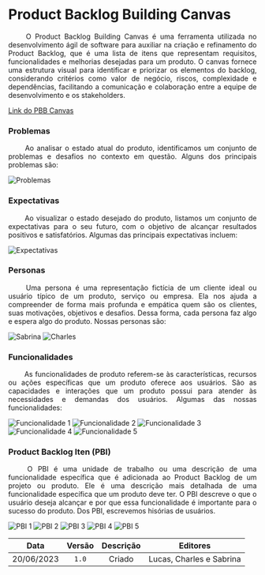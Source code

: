 # Product Backlog Building Canvas

<p align="justify"> &emsp;&emsp;
O Product Backlog Building Canvas é uma ferramenta utilizada no desenvolvimento ágil de software para auxiliar na criação e refinamento do Product Backlog, que é uma lista de itens que representam requisitos, funcionalidades e melhorias desejadas para um produto. O canvas fornece uma estrutura visual para identificar e priorizar os elementos do backlog, considerando critérios como valor de negócio, riscos, complexidade e dependências, facilitando a comunicação e colaboração entre a equipe de desenvolvimento e os stakeholders.</p>



<a href="https://app.mural.co/invitation/mural/charlesserafimmorais8192/1685913080687?sender=uf6ab60b0f576c6cf0a879828&key=4a0d91ee-5e02-4443-aba7-96d2aaefca59">Link do PBB Canvas</a>


### Problemas
<p align="justify"> &emsp;&emsp;
Ao analisar o estado atual do produto, identificamos um conjunto de problemas e desafios no contexto em questão. Alguns dos principais problemas são:</p>

![Problemas](https://raw.githubusercontent.com/mdsreq-fga-unb/2023.1-VenciNaPromo/main/ghpages/assets/images/PBB/problemas.png)

### Expectativas
<p align="justify"> &emsp;&emsp;
Ao visualizar o estado desejado do produto, listamos um conjunto de expectativas para o seu futuro, com o objetivo de alcançar resultados positivos e satisfatórios. Algumas das principais expectativas incluem:</p>

![Expectativas](https://raw.githubusercontent.com/mdsreq-fga-unb/2023.1-VenciNaPromo/main/ghpages/assets/images/PBB/expectativas.png)

### Personas
<p align="justify"> &emsp;&emsp;
Uma persona é uma representação fictícia de um cliente ideal ou usuário típico de um produto, serviço ou empresa. Ela nos ajuda a compreender de forma mais profunda e empática quem são os clientes, suas motivações, objetivos e desafios. Dessa forma, cada persona faz algo e espera algo do produto. Nossas personas são:</p>

![Sabrina](https://raw.githubusercontent.com/mdsreq-fga-unb/2023.1-VenciNaPromo/main/ghpages/assets/images/PBB/sabrina.png)
![Charles](https://raw.githubusercontent.com/mdsreq-fga-unb/2023.1-VenciNaPromo/main/ghpages/assets/images/PBB/charles.png)

### Funcionalidades
<p align="justify"> &emsp;&emsp;
As funcionalidades de produto referem-se às características, recursos ou ações específicas que um produto oferece aos usuários. São as capacidades e interações que um produto possui para atender às necessidades e demandas dos usuários. Algumas das nossas funcionalidades:</p>

![Funcionalidade 1](https://raw.githubusercontent.com/mdsreq-fga-unb/2023.1-VenciNaPromo/main/ghpages/assets/images/PBB/fun1.png)
![Funcionalidade 2](https://raw.githubusercontent.com/mdsreq-fga-unb/2023.1-VenciNaPromo/main/ghpages/assets/images/PBB/fun2.png)
![Funcionalidade 3](https://raw.githubusercontent.com/mdsreq-fga-unb/2023.1-VenciNaPromo/main/ghpages/assets/images/PBB/fun3.png)
![Funcionalidade 4](https://raw.githubusercontent.com/mdsreq-fga-unb/2023.1-VenciNaPromo/main/ghpages/assets/images/PBB/fun4.png)
![Funcionalidade 5](https://raw.githubusercontent.com/mdsreq-fga-unb/2023.1-VenciNaPromo/main/ghpages/assets/images/PBB/fun5.png)

### Product Backlog Iten (PBI)
<p align="justify"> &emsp;&emsp;
O PBI é uma unidade de trabalho ou uma descrição de uma funcionalidade específica que é adicionada ao Product Backlog de um projeto ou produto. Ele é uma descrição mais detalhada de uma funcionalidade específica que um produto deve ter. O PBI descreve o que o usuário deseja alcançar e por que essa funcionalidade é importante para o sucesso do produto. Dos PBI, escrevemos hisórias de usuários.</p>


![PBI 1](https://raw.githubusercontent.com/mdsreq-fga-unb/2023.1-VenciNaPromo/main/ghpages/assets/images/PBB/pbi1.png)
![PBI 2](https://raw.githubusercontent.com/mdsreq-fga-unb/2023.1-VenciNaPromo/main/ghpages/assets/images/PBB/pbi2.png)
![PBI 3](https://raw.githubusercontent.com/mdsreq-fga-unb/2023.1-VenciNaPromo/main/ghpages/assets/images/PBB/pbi3.png)
![PBI 4](https://raw.githubusercontent.com/mdsreq-fga-unb/2023.1-VenciNaPromo/main/ghpages/assets/images/PBB/pbi4.png)
![PBI 5](https://raw.githubusercontent.com/mdsreq-fga-unb/2023.1-VenciNaPromo/main/ghpages/assets/images/PBB/pbi5.png)

|  **Data**  |**Versão** |              **Descrição**                     |   **Editores**   |
| :--------: | :-------: | :-------------------------------------------------------: | :---------------: |
| 20/06/2023 |   `1.0`   | Criado                                  | Lucas, Charles e Sabrina   |
